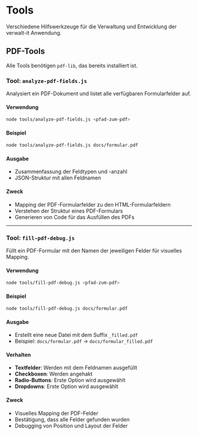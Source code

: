 # Tools

Verschiedene Hilfswerkzeuge für die Verwaltung und Entwicklung der verwalt-it Anwendung.

## PDF-Tools

Alle Tools benötigen `pdf-lib`, das bereits installiert ist.

### Tool: `analyze-pdf-fields.js`

Analysiert ein PDF-Dokument und listet alle verfügbaren Formularfelder auf.

#### Verwendung

```bash
node tools/analyze-pdf-fields.js <pfad-zum-pdf>
```

#### Beispiel

```bash
node tools/analyze-pdf-fields.js docs/formular.pdf
```

#### Ausgabe

- Zusammenfassung der Feldtypen und -anzahl
- JSON-Struktur mit allen Feldnamen

#### Zweck

- Mapping der PDF-Formularfelder zu den HTML-Formularfeldern
- Verstehen der Struktur eines PDF-Formulars
- Generieren von Code für das Ausfüllen des PDFs

---

### Tool: `fill-pdf-debug.js`

Füllt ein PDF-Formular mit den Namen der jeweiligen Felder für visuelles Mapping.

#### Verwendung

```bash
node tools/fill-pdf-debug.js <pfad-zum-pdf>
```

#### Beispiel

```bash
node tools/fill-pdf-debug.js docs/formular.pdf
```

#### Ausgabe

- Erstellt eine neue Datei mit dem Suffix `_filled.pdf`
- Beispiel: `docs/formular.pdf` → `docs/formular_filled.pdf`

#### Verhalten

- **Textfelder**: Werden mit dem Feldnamen ausgefüllt
- **Checkboxen**: Werden angehakt
- **Radio-Buttons**: Erste Option wird ausgewählt
- **Dropdowns**: Erste Option wird ausgewählt

#### Zweck

- Visuelles Mapping der PDF-Felder
- Bestätigung, dass alle Felder gefunden wurden
- Debugging von Position und Layout der Felder
